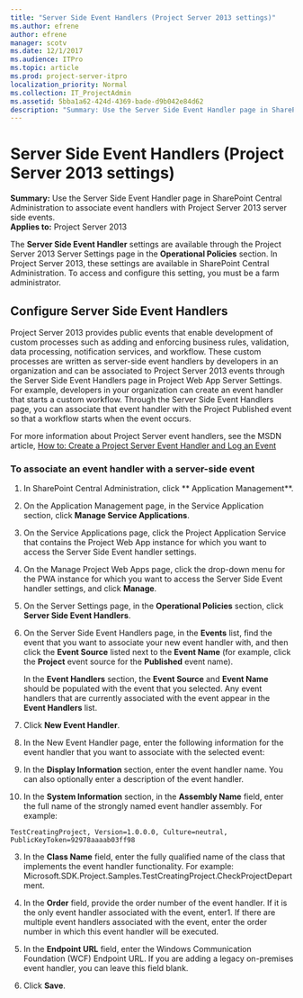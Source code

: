 ```yaml
---
title: "Server Side Event Handlers (Project Server 2013 settings)"
ms.author: efrene
author: efrene
manager: scotv
ms.date: 12/1/2017
ms.audience: ITPro
ms.topic: article
ms.prod: project-server-itpro
localization_priority: Normal
ms.collection: IT_ProjectAdmin
ms.assetid: 5bba1a62-424d-4369-bade-d9b042e84d62
description: "Summary: Use the Server Side Event Handler page in SharePoint Central Administration to associate event handlers with Project Server 2013 server side events."
---
```


# Server Side Event Handlers (Project Server 2013 settings)
 
 **Summary:** Use the Server Side Event Handler page in SharePoint Central Administration to associate event handlers with Project Server 2013 server side events.<br/>
**Applies to:** Project Server 2013
  
  
The **Server Side Event Handler** settings are available through the Project Server 2013 Server Settings page in the **Operational Policies** section. In Project Server 2013, these settings are available in SharePoint Central Administration. To access and configure this setting, you must be a farm administrator.
  
## Configure Server Side Event Handlers

Project Server 2013 provides public events that enable development of custom processes such as adding and enforcing business rules, validation, data processing, notification services, and workflow. These custom processes are written as server-side event handlers by developers in an organization and can be associated to Project Server 2013 events through the Server Side Event Handlers page in Project Web App Server Settings. For example, developers in your organization can create an event handler that starts a custom workflow. Through the Server Side Event Handlers page, you can associate that event handler with the Project Published event so that a workflow starts when the event occurs.
  
For more information about Project Server event handlers, see the MSDN article, [How to: Create a Project Server Event Handler and Log an Event](https://msdn.microsoft.com/en-us/library/gg615466.aspx)
  
### To associate an event handler with a server-side event

1. In SharePoint Central Administration, click ** Application Management**.
    
2. On the Application Management page, in the Service Application section, click **Manage Service Applications**.
    
3. On the Service Applications page, click the Project Application Service that contains the Project Web App instance for which you want to access the Server Side Event handler settings.
    
4. On the Manage Project Web Apps page, click the drop-down menu for the PWA instance for which you want to access the Server Side Event handler settings, and click **Manage**.
    
5. On the Server Settings page, in the **Operational Policies** section, click **Server Side Event Handlers**.
    
6. On the Server Side Event Handlers page, in the **Events** list, find the event that you want to associate your new event handler with, and then click the **Event Source** listed next to the **Event Name** (for example, click the **Project** event source for the **Published** event name).
    
    In the **Event Handlers** section, the **Event Source** and **Event Name** should be populated with the event that you selected. Any event handlers that are currently associated with the event appear in the **Event Handlers** list.
    
7. Click **New Event Handler**. 
    
8. In the New Event Handler page, enter the following information for the event handler that you want to associate with the selected event:
    
1. In the **Display Information** section, enter the event handler name. You can also optionally enter a description of the event handler.
    
2. In the **System Information** section, in the **Assembly Name** field, enter the full name of the strongly named event handler assembly. For example:
    
  ```
  TestCreatingProject, Version=1.0.0.0, Culture=neutral, PublicKeyToken=92978aaaab03ff98

  ```

3. In the **Class Name** field, enter the fully qualified name of the class that implements the event handler functionality. For example: Microsoft.SDK.Project.Samples.TestCreatingProject.CheckProjectDepartment.
    
4. In the **Order** field, provide the order number of the event handler. If it is the only event handler associated with the event, enter1. If there are multiple event handlers associated with the event, enter the order number in which this event handler will be executed. 
    
9. In the **Endpoint URL** field, enter the Windows Communication Foundation (WCF) Endpoint URL. If you are adding a legacy on-premises event handler, you can leave this field blank.
    
10. Click **Save**.
    

